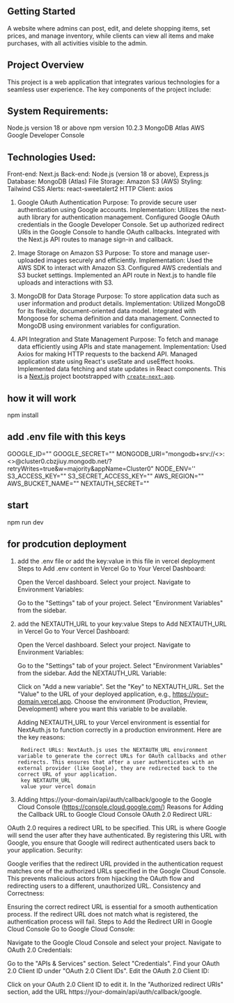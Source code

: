 ## Getting Started
A website where admins can post, edit, and delete shopping items, set prices, and manage inventory, while clients can view all items and make purchases, with all activities visible to the admin.

## Project Overview
This project is a web application that integrates various technologies for a seamless user experience. The key components of the project include:

## System Requirements:
Node.js version 18 or above
npm version 10.2.3
MongoDB Atlas
AWS
Google Developer Console


## Technologies Used:
Front-end: Next.js
Back-end: Node.js (version 18 or above), Express.js
Database: MongoDB (Atlas)
File Storage: Amazon S3 (AWS)
Styling: Tailwind CSS
Alerts: react-sweetalert2
HTTP Client: axios


1. Google OAuth Authentication
Purpose: To provide secure user authentication using Google accounts.
Implementation:
Utilizes the next-auth library for authentication management.
Configured Google OAuth credentials in the Google Developer Console.
Set up authorized redirect URIs in the Google Console to handle OAuth callbacks.
Integrated with the Next.js API routes to manage sign-in and callback.


2. Image Storage on Amazon S3
Purpose: To store and manage user-uploaded images securely and efficiently.
Implementation:
Used the AWS SDK to interact with Amazon S3.
Configured AWS credentials and S3 bucket settings.
Implemented an API route in Next.js to handle file uploads and interactions with S3.


3. MongoDB for Data Storage
Purpose: To store application data such as user information and product details.
Implementation:
Utilized MongoDB for its flexible, document-oriented data model.
Integrated with Mongoose for schema definition and data management.
Connected to MongoDB using environment variables for configuration.


4. API Integration and State Management
Purpose: To fetch and manage data efficiently using APIs and state management.
Implementation:
Used Axios for making HTTP requests to the backend API.
Managed application state using React's useState and useEffect hooks.
Implemented data fetching and state updates in React components.
This is a [Next.js](https://nextjs.org/) project bootstrapped with [`create-next-app`](https://github.com/vercel/next.js/tree/canary/packages/create-next-app).


## how it will work
npm install

## add .env file with this keys
GOOGLE_ID=""
GOOGLE_SECRET=""
MONGODB_URI="mongodb+srv://<>:<>@cluster0.cbzjiuy.mongodb.net/?retryWrites=true&w=majority&appName=Cluster0"
NODE_ENV=''
S3_ACCESS_KEY=""
S3_SECRET_ACCESS_KEY=""
AWS_REGION=""
AWS_BUCKET_NAME=""
NEXTAUTH_SECRET=""

## start
npm run dev


## for prodcution deployment
1. add the .env file or add the key:value in this file in vercel deployment 
    Steps to Add .env content in Vercel
    Go to Your Vercel Dashboard:

    Open the Vercel dashboard.
    Select your project.
    Navigate to Environment Variables:

    Go to the "Settings" tab of your project.
    Select "Environment Variables" from the sidebar.

2. add the NEXTAUTH_URL to your key:value
    Steps to Add NEXTAUTH_URL in Vercel
    Go to Your Vercel Dashboard:

    Open the Vercel dashboard.
    Select your project.
    Navigate to Environment Variables:

    Go to the "Settings" tab of your project.
    Select "Environment Variables" from the sidebar.
    Add the NEXTAUTH_URL Variable:

    Click on "Add a new variable".
    Set the "Key" to NEXTAUTH_URL.
    Set the "Value" to the URL of your deployed application, e.g., https://your-domain.vercel.app.
    Choose the environment (Production, Preview, Development) where you want this variable to be available.
    
    Adding NEXTAUTH_URL to your Vercel environment is essential for NextAuth.js to function correctly in a production environment. Here are the key reasons:

        Redirect URLs: NextAuth.js uses the NEXTAUTH_URL environment variable to generate the correct URLs for OAuth callbacks and other redirects. This ensures that after a user authenticates with an external provider (like Google), they are redirected back to the correct URL of your application.
        key NEXTAUTH_URL 
        value your vercel domain 

3. Adding https://your-domain/api/auth/callback/google to the Google Cloud Console (https://console.cloud.google.com/)
Reasons for Adding the Callback URL to Google Cloud Console
OAuth 2.0 Redirect URL:

OAuth 2.0 requires a redirect URL to be specified. This URL is where Google will send the user after they have authenticated. By registering this URL with Google, you ensure that Google will redirect authenticated users back to your application.
Security:

Google verifies that the redirect URL provided in the authentication request matches one of the authorized URLs specified in the Google Cloud Console. This prevents malicious actors from hijacking the OAuth flow and redirecting users to a different, unauthorized URL.
Consistency and Correctness:

Ensuring the correct redirect URL is essential for a smooth authentication process. If the redirect URL does not match what is registered, the authentication process will fail.
Steps to Add the Redirect URI in Google Cloud Console
Go to Google Cloud Console:

Navigate to the Google Cloud Console and select your project.
Navigate to OAuth 2.0 Credentials:

Go to the "APIs & Services" section.
Select "Credentials".
Find your OAuth 2.0 Client ID under "OAuth 2.0 Client IDs".
Edit the OAuth 2.0 Client ID:

Click on your OAuth 2.0 Client ID to edit it.
In the "Authorized redirect URIs" section, add the URL https://your-domain/api/auth/callback/google.